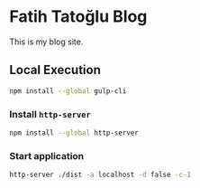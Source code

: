 # Fatih Tatoğlu Blog

This is my blog site.

## Local Execution

```bash
npm install --global gulp-cli
```

### Install `http-server`

```bash
npm install --global http-server
```

### Start application

```bash
http-server ./dist -a localhost -d false -c-1
```
